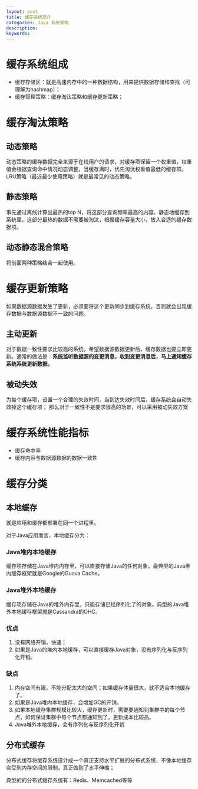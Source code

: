 ```yaml
---
layout: post
title: 缓存系统简介
categories: Java 系统架构
description: 
keywords: 
---
```




# 缓存系统组成


- 缓存存储区：就是高速内存中的一种数据结构，用来提供数据存储和查找（可理解为hashmap）；
- 缓存管理策略：缓存淘汰策略和缓存更新策略；


# 缓存淘汰策略


## 动态策略

动态策略的缓存数据完全来源于在线用户的请求，对缓存项保留一个权重值，权重值会根据查询命中情况动态调整，当缓存满时，优先淘汰权重值最低的缓存项。 LRU策略（最近最少使用策略）就是最常见的动态策略。

## 静态策略 

事先通过离线计算出最热的top N，将这部分查询频率最高的内容，静态地缓存到系统里，这部分最热的数据不需要被淘汰，根据缓存容量大小，放入合适的缓存数据项。

## 动态静态混合策略

将前面两种策略结合一起使用。

 
# 缓存更新策略


如果数据源数据发生了更新，必须要将这个更新同步到缓存系统，否则就会出现缓存数据与数据源数据不一致的问题。

## 主动更新

对于数据一致性要求比较高的系统，希望数据源数据更新后，缓存数据也要立即更新。通常的做法是：**系统监听数据源的变更消息，收到变更消息后，马上通知缓存系统系统更新数据。**

## 被动失效

为每个缓存项，设置一个合理的失效时间，当到达失效时间后，缓存系统会自动失效掉这个缓存项； 那么对于一致性不是要求很高的场景，可以采用被动失效方案


# 缓存系统性能指标


- 缓存命中率
- 缓存内容与数据源数据的数据一致性
 
 
# 缓存分类


## 本地缓存

就是应用和缓存都部署在同一个进程里。

对于Java应用而言，本地缓存分为：

### Java堆内本地缓存

缓存项存储在Java堆内内存里，可以直接存储Java的任何对象。最典型的Java堆内缓存框架就是Google的Guava Cache。

### Java堆外本地缓存

缓存项存储在Java的堆外内存里，只能存储已经序列化了的对象。典型的Java堆外本地缓存框架就是Cassandra的OHC。

### 优点

1. 没有网络开销，快速；
2. 如果是Java的堆内本地缓存，可以直接缓存Java对象，没有序列化与反序列化开销。

### 缺点

1. 内存空间有限，不能分配太大的空间；如果缓存体量很大，就不适合本地缓存了。
2. 如果是Java堆内本地缓存，会增加GC的开销。
3. 如果本地缓存集群规模比较大，缓存更新时，需要要通知到集群中的每个节点，如何保证集群中每个节点都通知到了，更新成本比较高。
4. Java堆外本地缓存，会有序列化与反序列化开销

## 分布式缓存

分布式缓存将缓存系统设计成一个真正支持水平扩展的分布式系统，不像本地缓存会受到内存空间的限制，真正做到了水平伸缩；

典型的的分布式缓存系统有：Redis、Memcached等等
 
 



